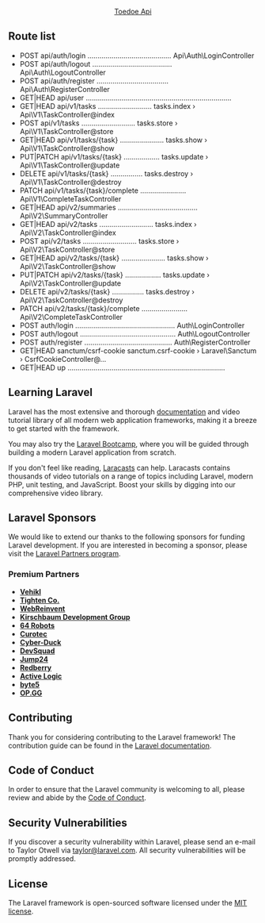 <p align="center"><a href="https://api.toedoe.hakudan.online/">Toedoe Api</a></p>
</p>

## Route list

-  POST            api/auth/login .......................................... Api\Auth\LoginController
-  POST            api/auth/logout ........................................ Api\Auth\LogoutController
-  POST            api/auth/register .................................... Api\Auth\RegisterController
-  GET|HEAD        api/user ......................................................................... 
-  GET|HEAD        api/v1/tasks ........................... tasks.index › Api\V1\TaskController@index
- POST            api/v1/tasks ........................... tasks.store › Api\V1\TaskController@store
-  GET|HEAD        api/v1/tasks/{task} ...................... tasks.show › Api\V1\TaskController@show
- PUT|PATCH       api/v1/tasks/{task} .................. tasks.update › Api\V1\TaskController@update
-  DELETE          api/v1/tasks/{task} ................ tasks.destroy › Api\V1\TaskController@destroy
- PATCH           api/v1/tasks/{task}/complete ....................... Api\V1\CompleteTaskController
- GET|HEAD        api/v2/summaries ........................................ Api\V2\SummaryController
- GET|HEAD        api/v2/tasks ........................... tasks.index › Api\V2\TaskController@index
- POST            api/v2/tasks ........................... tasks.store › Api\V2\TaskController@store
- GET|HEAD        api/v2/tasks/{task} ...................... tasks.show › Api\V2\TaskController@show
- PUT|PATCH       api/v2/tasks/{task} .................. tasks.update › Api\V2\TaskController@update
- DELETE          api/v2/tasks/{task} ................ tasks.destroy › Api\V2\TaskController@destroy
- PATCH           api/v2/tasks/{task}/complete ....................... Api\V2\CompleteTaskController
- POST            auth/login .................................................. Auth\LoginController
- POST            auth/logout ................................................ Auth\LogoutController
- POST            auth/register ............................................ Auth\RegisterController
- GET|HEAD        sanctum/csrf-cookie sanctum.csrf-cookie › Laravel\Sanctum › CsrfCookieController@…
- GET|HEAD        up ............................................................................... 

## Learning Laravel

Laravel has the most extensive and thorough [documentation](https://laravel.com/docs) and video tutorial library of all modern web application frameworks, making it a breeze to get started with the framework.

You may also try the [Laravel Bootcamp](https://bootcamp.laravel.com), where you will be guided through building a modern Laravel application from scratch.

If you don't feel like reading, [Laracasts](https://laracasts.com) can help. Laracasts contains thousands of video tutorials on a range of topics including Laravel, modern PHP, unit testing, and JavaScript. Boost your skills by digging into our comprehensive video library.

## Laravel Sponsors

We would like to extend our thanks to the following sponsors for funding Laravel development. If you are interested in becoming a sponsor, please visit the [Laravel Partners program](https://partners.laravel.com).

### Premium Partners

- **[Vehikl](https://vehikl.com/)**
- **[Tighten Co.](https://tighten.co)**
- **[WebReinvent](https://webreinvent.com/)**
- **[Kirschbaum Development Group](https://kirschbaumdevelopment.com)**
- **[64 Robots](https://64robots.com)**
- **[Curotec](https://www.curotec.com/services/technologies/laravel/)**
- **[Cyber-Duck](https://cyber-duck.co.uk)**
- **[DevSquad](https://devsquad.com/hire-laravel-developers)**
- **[Jump24](https://jump24.co.uk)**
- **[Redberry](https://redberry.international/laravel/)**
- **[Active Logic](https://activelogic.com)**
- **[byte5](https://byte5.de)**
- **[OP.GG](https://op.gg)**

## Contributing

Thank you for considering contributing to the Laravel framework! The contribution guide can be found in the [Laravel documentation](https://laravel.com/docs/contributions).

## Code of Conduct

In order to ensure that the Laravel community is welcoming to all, please review and abide by the [Code of Conduct](https://laravel.com/docs/contributions#code-of-conduct).

## Security Vulnerabilities

If you discover a security vulnerability within Laravel, please send an e-mail to Taylor Otwell via [taylor@laravel.com](mailto:taylor@laravel.com). All security vulnerabilities will be promptly addressed.

## License

The Laravel framework is open-sourced software licensed under the [MIT license](https://opensource.org/licenses/MIT).
